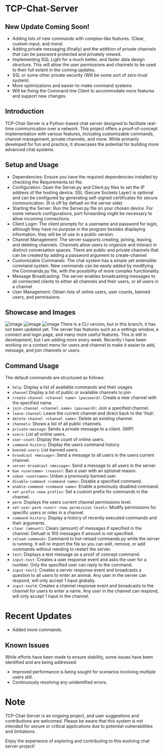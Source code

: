 # TCP-Chat-Server

## New Update Coming Soon!
- Adding lots of new commands with complex-like features. (Clear, custom-input, and more)
- Adding private messaging (finally) and the addition of private channels that can be password protected and privately viewed.
- Implementing SQL Light for a much better, and faster data design structure. This will allow the user permissions and channels to be used to their full extent in the coming updates.
- SSL or some other private security (Will be some sort of zero-trust system).
- More optimizations and easier-to-make command systems
- Will be fixing the Command line Client to accommodate more features and support new changes.


## Introduction
TCP-Chat-Server is a Python-based chat server designed to facilitate real-time communication over a network. This project offers a proof-of-concept implementation with various features, including customizable commands, channel management, private channels, and more. While primarily developed for fun and practice, it showcases the potential for building more advanced chat systems.

## Setup and Usage
- Dependencies: Ensure you have the required dependencies installed by checking the Requirements.txt file.
- Configuration: Open the Server.py and Client.py files to set the IP address of the hosting device. SSL (Secure Sockets Layer) is optional and can be configured by generating self-signed certificates for secure communication. (It is off by defualt on the server side)
- Starting the Server: Run the Server.py file on your chosen device. For some network configurations, port forwarding might be necessary to allow incoming connections.
- Client Login: The client prompts for a username and password for login, although they have no purpose in the program besides displaying information, they will be of use in a public version.
- Channel Management: The server supports creating, joining, leaving, and deleting channels. Channels allow users to organize and interact in distinct conversation spaces. There are public and private channels that can be created by adding a password argument to create-channel
- Customizable Commands: The chat system has a simple yet extensible command system. New commands can be easily added by modifying the Commands.py file, with the possibility of more complex functionality.
- Message Broadcasting: The server enables broadcasting messages to all connected clients to either all channels and their users, or all users in a channel
- User Management: Obtain lists of online users, user counts, banned users, and permissions.

## Showcase and Images
![image](https://github.com/TheRealRedRiver559/Asyncio-TCP/assets/80642468/3ef6d58b-c7da-46ff-9c37-bc90662d265a)
![image](https://github.com/TheRealRedRiver559/Asyncio-TCP/assets/80642468/f5641986-9837-49f9-bfd1-53ce6ff964c4)
![image](https://github.com/TheRealRedRiver559/Asyncio-TCP/assets/80642468/6422c391-018c-4da7-88c2-6c3801c2bee0)
There is a CLI version, but in this branch, it has not been updated yet.
The server has features such as a settings window, a connect and login page, and many more useful features. This is still in development, but I am adding more every week. Recently I have been working on a context menu for users and channel to make it easier to add, message, and join channels or users.

## Command Usage
The default commands are structured as follows:

- `help`: Display a list of available commands and their usages.
- `channel`:Display a list of public or available channels to join
- `create-channel <channel name> (password)`: Create a new channel with the specified name.
- `join-channel <channel name> (password)`: Join a specified channel.
- `leave-channel`: Leave the current channel and direct back to the 'Hub'.
- `delete-channel <channel name>`: Delete an existing channel.
- `channels`: Shows a list of all public channels.
- `private-message`: Sends a private message to a client. (WIP)
- `users`: List all online users.
- `user-count`: Display the count of online users.
- `command-history`: Display the users command history.
- `banned-users`: List banned users.
- `broadcast <message>`: Send a message to all users in the users current channel.
- `server-broadcast <message>`: Send a message to all users in the server.
- `ban <username> (reason)`: Ban a user with an optional reason.
- `unban <username>`: Unban a previously banned user.
- `disable-command <command name>`: Disable a specified command.
- `enable-command <command name>`: Enable a previously disabled command.
- `set-prefix <new prefix>`: Set a custom prefix for commands in the channel.
- `perm`: Displays the users current channel permissions level.
- `set-user-perm <user> <new permission level>`: Modify permissions for specific users or roles in a channel.
- `command-history`: Display a history of recently executed commands and their arguments.
- `clear (amount)`: Clears (amount) of messages if specified in the channel. Defualt is 100 messages if amount is not specified.
- `reload-commands`: Command to hot-reload commands.py while the server is running. It will re import the file so you can edit, remove, or add commands without needing to restart the server.
- `test`: Displays a test message as a proof of concept command.
- `input-test`: Creates a user response event and asks the user for a number. Only the specified user can reply to the command.
- `input-test2`: Creates a server response event and broadcasts a question to all users to enter an animal. Any user in the server can respond, will only accept 1 input globally.
- `input-test4`: Creates a channel response event and broadcasts to the channel for users to enter a name. Any user in the channel can respond, will only accept 1 input in the channel.
  
# Recent Updates
- Added more commands.

  
## Known Issues
While efforts have been made to ensure stability, some issues have been identified and are being addressed:
- Improved performance is being sought for scenarios involving multiple users still.
- Continuously resolving any unidentified errors.

# Note
TCP-Chat-Server is an ongoing project, and user suggestions and contributions are welcomed. Please be aware that this system is not intended for secure or critical applications due to potential vulnerabilities and limitations.

Enjoy the experience of exploring and contributing to this evolving chat server project!
